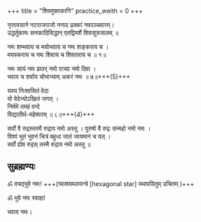 +++
title = "शिवमुक्तकानि"
practice_weith = 0
+++

नृत्तावसाने नटराजराजो ननाद ढक्कां नवपञ्चवारम्।  
उद्धर्तुकामः सनकादिसिद्धान् एतद्विमर्शे शिवसूत्रजालम् ॥ 

नमः शम्भवाय च मयोभवाय च नमः शङ्कराय च ।  
मयस्कराय च नमः शिवाय च शिवतराय च ॥ १॥  

नमः सायं नमः प्रातर् नमो रात्र्या नमो दिवा ।  
भवाय च शर्वाय चोभाभ्याम् अकरं नमः ॥ ७॥+++(5)+++  
  
यस्य निःश्वसितं वेदा  
यो वेदेभ्योऽखिलं जगत् ।  
निर्ममे तमहं वन्दे  
विद्यातीर्थ-महेश्वरम् ॥ ८॥+++(4)+++  

सर्वो वै रुद्रस्तस्मै रुद्राय नमो अस्तु । पुरुषो वै रुद्रः सन्महो नमो नमः ।  
विश्वं भूतं भुवनं चित्रं बहुधा जातं जायमानं च यत् ।  
सर्वो ह्येष रुद्रस् तस्मै रुद्राय नमो अस्तु ॥  

## सुब्रह्मण्यः
ॐ वचद्भुवे नमः! +++(त्र्यस्रयमलयन्त्रे [hexagonal star] स्थापयितुम् उचितम् )+++

ॐ भुवे नमः स्वाहा!

भवाय नमः।
